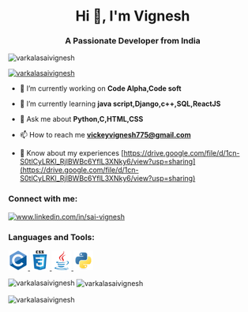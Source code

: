 <h1 align="center">Hi 👋, I'm Vignesh</h1>
<h3 align="center">A Passionate Developer from India</h3>

<p align="left"> <img src="https://komarev.com/ghpvc/?username=varkalasaivignesh&label=Profile%20views&color=0e75b6&style=flat" alt="varkalasaivignesh" /> </p>

<p align="left"> <a href="https://github.com/ryo-ma/github-profile-trophy"><img src="https://github-profile-trophy.vercel.app/?username=varkalasaivignesh" alt="varkalasaivignesh" /></a> </p>

- 🔭 I’m currently working on **Code Alpha,Code soft**

- 🌱 I’m currently learning **java script,Django,c++,SQL,ReactJS**

- 💬 Ask me about **Python,C,HTML,CSS**

- 📫 How to reach me **vickeyvignesh775@gmail.com**

- 📄 Know about my experiences [https://drive.google.com/file/d/1cn-S0tlCyLRKl_RjIBWBc6YflL3XNky6/view?usp=sharing](https://drive.google.com/file/d/1cn-S0tlCyLRKl_RjIBWBc6YflL3XNky6/view?usp=sharing)

<h3 align="left">Connect with me:</h3>
<p align="left">
<a href="https://linkedin.com/in/www.linkedin.com/in/sai-vignesh" target="blank"><img align="center" src="https://raw.githubusercontent.com/rahuldkjain/github-profile-readme-generator/master/src/images/icons/Social/linked-in-alt.svg" alt="www.linkedin.com/in/sai-vignesh" height="30" width="40" /></a>
</p>

<h3 align="left">Languages and Tools:</h3>
<p align="left"> <a href="https://www.cprogramming.com/" target="_blank" rel="noreferrer"> <img src="https://raw.githubusercontent.com/devicons/devicon/master/icons/c/c-original.svg" alt="c" width="40" height="40"/> </a> <a href="https://www.w3schools.com/css/" target="_blank" rel="noreferrer"> <img src="https://raw.githubusercontent.com/devicons/devicon/master/icons/css3/css3-original-wordmark.svg" alt="css3" width="40" height="40"/> </a> <a href="https://www.java.com" target="_blank" rel="noreferrer"> <img src="https://raw.githubusercontent.com/devicons/devicon/master/icons/java/java-original.svg" alt="java" width="40" height="40"/> </a> <a href="https://www.python.org" target="_blank" rel="noreferrer"> <img src="https://raw.githubusercontent.com/devicons/devicon/master/icons/python/python-original.svg" alt="python" width="40" height="40"/> </a> </p>

<p><img align="left" src="https://github-readme-stats.vercel.app/api/top-langs?username=varkalasaivignesh&show_icons=true&locale=en&layout=compact" alt="varkalasaivignesh" /></p>

<p>&nbsp;<img align="center" src="https://github-readme-stats.vercel.app/api?username=varkalasaivignesh&show_icons=true&locale=en" alt="varkalasaivignesh" /></p>

<p><img align="center" src="https://github-readme-streak-stats.herokuapp.com/?user=varkalasaivignesh&" alt="varkalasaivignesh" /></p>
